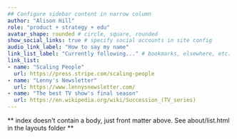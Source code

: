 ```yaml
---
## Configure sidebar content in narrow column
author: "Alison Hill"
role: "product + strategy + edu"
avatar_shape: rounded # circle, square, rounded
show_social_links: true # specify social accounts in site config
audio_link_label: "How to say my name"
link_list_label: "Currently following..." # bookmarks, elsewhere, etc.
link_list:
- name: "Scaling People"
  url: https://press.stripe.com/scaling-people
- name: "Lenny's Newsletter"
  url: https://www.lennysnewsletter.com/
- name: "The best TV show's final season"
  url: https://en.wikipedia.org/wiki/Succession_(TV_series)
---
```


** index doesn't contain a body, just front matter above.
See about/list.html in the layouts folder **
